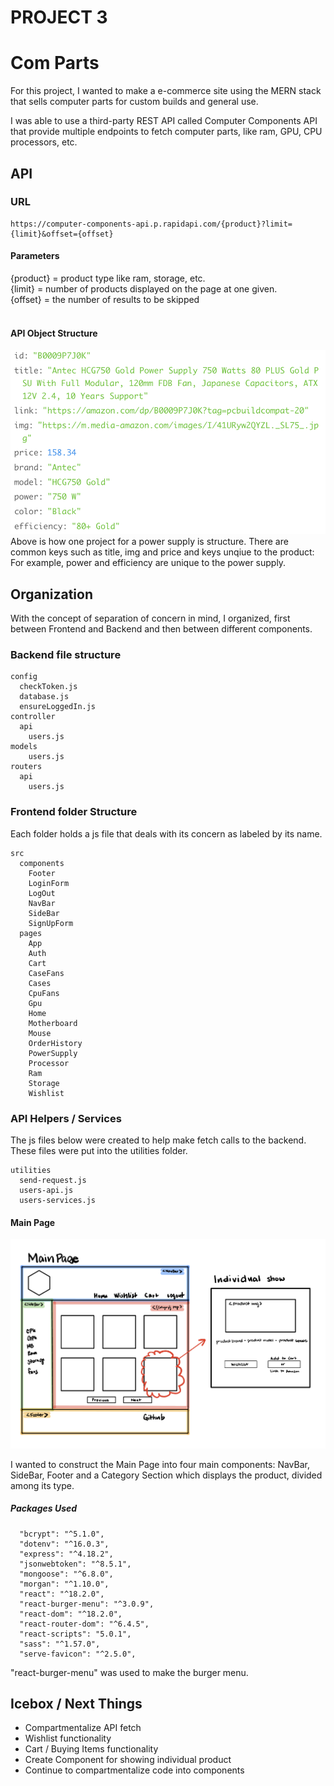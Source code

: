 <h1>PROJECT 3</h1>

<h1>Com Parts</h1>
For this project, I wanted to make a e-commerce site using the MERN stack that sells computer parts for custom builds and general use. 

I was able to use a third-party REST API called Computer Components API that provide multiple endpoints to fetch computer parts, like ram, GPU, CPU processors, etc. 

<h2>API</h2>
<h3>URL</h3>

```
https://computer-components-api.p.rapidapi.com/{product}?limit={limit}&offset={offset}
```

<h4>Parameters</h4>
{product} = product type like ram, storage, etc.</br>
{limit} = number of products displayed on the page at one given.</br>
{offset} = the number of results to be skipped</br>
</br>
<h4>API Object Structure</h4>

![API_Object](images/API_object_structure.png)
Above is how one project for a power supply is structure. There are common keys such as title, img and price and keys unqiue to the product: For example, power and efficiency are unique to the power supply.

<h2>Organization</h2>
With the concept of separation of concern in mind, I organized, first between Frontend and Backend and then between different components. 
</br>
<h3>Backend file structure</h3>

```
config
  checkToken.js
  database.js
  ensureLoggedIn.js
controller
  api
    users.js
models
    users.js
routers
  api
    users.js

```
  
<h3>Frontend folder Structure</h3>

Each folder holds a js file that deals with its concern as labeled by its name. 

```
src
  components
    Footer
    LoginForm
    LogOut
    NavBar
    SideBar
    SignUpForm
  pages
    App
    Auth
    Cart
    CaseFans
    Cases
    CpuFans
    Gpu
    Home
    Motherboard
    Mouse
    OrderHistory
    PowerSupply
    Processor
    Ram
    Storage
    Wishlist
```
<h3>API Helpers / Services</h3>

The js files below were created to help make fetch calls to the backend. These files were put into the utilities folder.

```
utilities
  send-request.js
  users-api.js
  users-services.js
```

<h4>Main Page</h4>

![WireframeMainPage](images/wireframe_mainpage.jpeg)

I wanted to construct the Main Page into four main components: NavBar, SideBar, Footer and a Category Section which displays the product, divided among its type. 

<h5>Packages Used</h5>

```
  "bcrypt": "^5.1.0",
  "dotenv": "^16.0.3",
  "express": "^4.18.2",
  "jsonwebtoken": "^8.5.1",
  "mongoose": "^6.8.0",
  "morgan": "^1.10.0",
  "react": "^18.2.0",
  "react-burger-menu": "^3.0.9",
  "react-dom": "^18.2.0",
  "react-router-dom": "^6.4.5",
  "react-scripts": "5.0.1",
  "sass": "^1.57.0",
  "serve-favicon": "^2.5.0",
```

"react-burger-menu" was used to make the burger menu. 

<h2>Icebox / Next Things</h2>
<ul>
  <li>Compartmentalize API fetch</li>
  <li>Wishlist functionality</li>
  <li>Cart / Buying Items functionality</li>
  <li>Create Component for showing individual product</li>
  <li>Continue to compartmentalize code into components</li>
</ul>